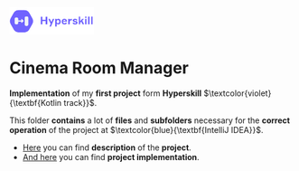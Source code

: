 <img src="hyper_logo.png" alt="drawing" width="150"/>

# Cinema Room Manager

**Implementation** of my **first project** form **Hyperskill** $\textcolor{violet}{\textbf{Kotlin track}}$.

This folder **contains** a lot of **files** and **subfolders** necessary for the **correct operation** of the project at $\textcolor{blue}{\textbf{IntelliJ IDEA}}$.

* [Here](https://github.com/EjenY-Poltavchiny/Kotlin_practice/blob/master/Cinema%20Room%20Manager%20(Console)/Errors/task.md) you can find **description** of the **project**.
* [And here](https://github.com/EjenY-Poltavchiny/Kotlin_practice/blob/master/Cinema%20Room%20Manager%20(Console)/task/src/cinema/Cinema.kt) you can find **project implementation**.
